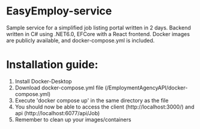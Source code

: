 # EasyEmploy-service
Sample service for a simplified job listing portal written in 2 days. Backend written in C# using .NET6.0, EFCore with a React frontend. Docker images are publicly available, and docker-compose.yml is included.

# Installation guide:

1. Install Docker-Desktop
2. Download docker-compose.yml file (/EmploymentAgencyAPI/docker-compose.yml)
3. Execute 'docker compose up' in the same directory as the file
4. You should now be able to access the client (http://localhost:3000/) and api (http://localhost:6077/api/Job)
5. Remember to clean up your images/containers 
